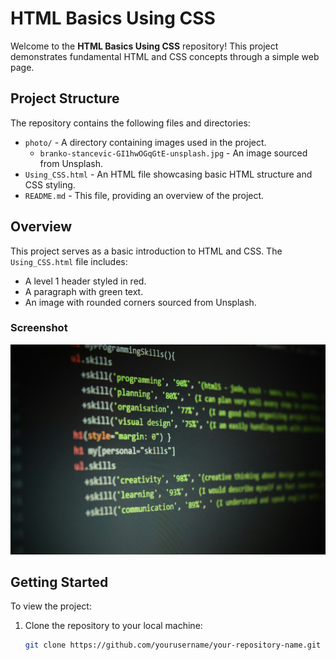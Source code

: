 # HTML Basics Using CSS

Welcome to the **HTML Basics Using CSS** repository! This project demonstrates fundamental HTML and CSS concepts through a simple web page.

## Project Structure

The repository contains the following files and directories:

- `photo/` - A directory containing images used in the project.
  - `branko-stancevic-GI1hwOGqGtE-unsplash.jpg` - An image sourced from Unsplash.
- `Using_CSS.html` - An HTML file showcasing basic HTML structure and CSS styling.
- `README.md` - This file, providing an overview of the project.

## Overview

This project serves as a basic introduction to HTML and CSS. The `Using_CSS.html` file includes:

- A level 1 header styled in red.
- A paragraph with green text.
- An image with rounded corners sourced from Unsplash.

### Screenshot

![Sample Image](photo/branko-stancevic-GI1hwOGqGtE-unsplash.jpg)

## Getting Started

To view the project:

1. Clone the repository to your local machine:
   ```bash
   git clone https://github.com/yourusername/your-repository-name.git
